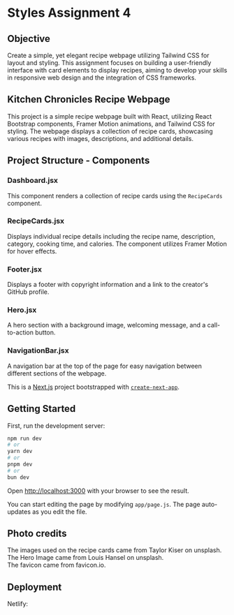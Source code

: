 # Styles Assignment 4

## Objective

Create a simple, yet elegant recipe webpage utilizing Tailwind CSS for layout and styling. This assignment focuses on building a user-friendly interface with card elements to display recipes, aiming to develop your skills in responsive web design and the integration of CSS frameworks.

## Kitchen Chronicles Recipe Webpage

This project is a simple recipe webpage built with React, utilizing React Bootstrap components, Framer Motion animations, and Tailwind CSS for styling. The webpage displays a collection of recipe cards, showcasing various recipes with images, descriptions, and additional details.

## Project Structure - Components

### Dashboard.jsx

This component renders a collection of recipe cards using the `RecipeCards` component.

### RecipeCards.jsx

Displays individual recipe details including the recipe name, description, category, cooking time, and calories. The component utilizes Framer Motion for hover effects.

### Footer.jsx

Displays a footer with copyright information and a link to the creator's GitHub profile.

### Hero.jsx

A hero section with a background image, welcoming message, and a call-to-action button.

### NavigationBar.jsx

A navigation bar at the top of the page for easy navigation between different sections of the webpage.

This is a [Next.js](https://nextjs.org/) project bootstrapped with [`create-next-app`](https://github.com/vercel/next.js/tree/canary/packages/create-next-app).

## Getting Started

First, run the development server:

```bash
npm run dev
# or
yarn dev
# or
pnpm dev
# or
bun dev
```

Open [http://localhost:3000](http://localhost:3000) with your browser to see the result.

You can start editing the page by modifying `app/page.js`. The page auto-updates as you edit the file.

## Photo credits

The images used on the recipe cards came from Taylor Kiser on unsplash.  
The Hero Image came from Louis Hansel on unsplash.  
The favicon came from favicon.io.

## Deployment

Netlify:

